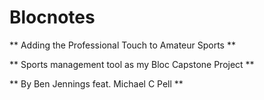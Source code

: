 # Blocnotes

** Adding the Professional Touch to Amateur Sports **

** Sports management tool as my Bloc Capstone Project **

** By Ben Jennings feat. Michael C Pell **
